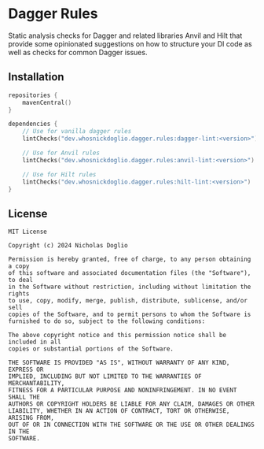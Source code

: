 # Dagger Rules

Static analysis checks for Dagger and related libraries Anvil and Hilt that provide some opinionated suggestions on how
to structure your DI code as well as checks for common Dagger issues.

## Installation

```kotlin
repositories {
    mavenCentral()
}

dependencies {
    // Use for vanilla dagger rules
    lintChecks("dev.whosnickdoglio.dagger.rules:dagger-lint:<version>")

    // Use for Anvil rules
    lintChecks("dev.whosnickdoglio.dagger.rules:anvil-lint:<version>")

    // Use for Hilt rules
    lintChecks("dev.whosnickdoglio.dagger.rules:hilt-lint:<version>")
}
```

## License

	MIT License

	Copyright (c) 2024 Nicholas Doglio

	Permission is hereby granted, free of charge, to any person obtaining a copy
	of this software and associated documentation files (the "Software"), to deal
	in the Software without restriction, including without limitation the rights
	to use, copy, modify, merge, publish, distribute, sublicense, and/or sell
	copies of the Software, and to permit persons to whom the Software is
	furnished to do so, subject to the following conditions:

	The above copyright notice and this permission notice shall be included in all
	copies or substantial portions of the Software.

	THE SOFTWARE IS PROVIDED "AS IS", WITHOUT WARRANTY OF ANY KIND, EXPRESS OR
	IMPLIED, INCLUDING BUT NOT LIMITED TO THE WARRANTIES OF MERCHANTABILITY,
	FITNESS FOR A PARTICULAR PURPOSE AND NONINFRINGEMENT. IN NO EVENT SHALL THE
	AUTHORS OR COPYRIGHT HOLDERS BE LIABLE FOR ANY CLAIM, DAMAGES OR OTHER
	LIABILITY, WHETHER IN AN ACTION OF CONTRACT, TORT OR OTHERWISE, ARISING FROM,
	OUT OF OR IN CONNECTION WITH THE SOFTWARE OR THE USE OR OTHER DEALINGS IN THE
	SOFTWARE.
